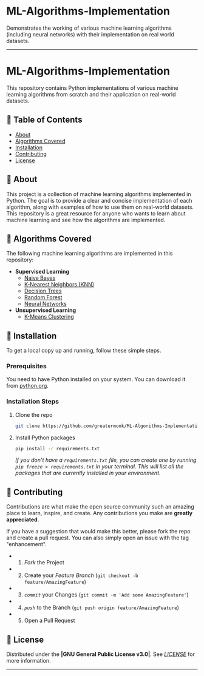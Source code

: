 # ML-Algorithms-Implementation
Demonstrates the working of various machine learning algorithms (including neural networks) with their implementation on real world datasets.


-----

# ML-Algorithms-Implementation

This repository contains Python implementations of various machine learning algorithms from scratch and their application on real-world datasets.

## 📝 Table of Contents

  - [About](https://www.google.com/search?q=%23about)
  - [Algorithms Covered](https://www.google.com/search?q=%23algorithms-covered)
  - [Installation](https://www.google.com/search?q=%23installation)
  - [Contributing](https://www.google.com/search?q=%23contributing)
  - [License](https://www.google.com/search?q=%23license)

## 🧐 About

This project is a collection of machine learning algorithms implemented in Python. The goal is to provide a clear and concise implementation of each algorithm, along with examples of how to use them on real-world datasets. This repository is a great resource for anyone who wants to learn about machine learning and see how the algorithms are implemented.

## 🤖 Algorithms Covered

The following machine learning algorithms are implemented in this repository:

  - **Supervised Learning**
      - [Naive Bayes](https://github.com/greatermonk/ML-Algorithms-Implementation/blob/main/Naive_Bayes.py)
      - [K-Nearest Neighbors (KNN)](https://github.com/greatermonk/ML-Algorithms-Implementation/blob/main/KNN.py)
      - [Decision Trees](https://github.com/greatermonk/ML-Algorithms-Implementation/blob/main/DecisionTrees.py)
      - [Random Forest](https://github.com/greatermonk/ML-Algorithms-Implementation/blob/main/RandomForest.py)
      - [Neural Networks](https://github.com/greatermonk/ML-Algorithms-Implementation/blob/main/ANN_Simulation.py)
  - **Unsupervised Learning**
      - [K-Means Clustering](https://github.com/greatermonk/ML-Algorithms-Implementation/blob/main/Kmeans.py)



## 🚀 Installation

To get a local copy up and running, follow these simple steps.

### Prerequisites

You need to have Python installed on your system. You can download it from [python.org](https://www.python.org/downloads/).

### Installation Steps

1.  Clone the repo
    ```sh
    git clone https://github.com/greatermonk/ML-Algorithms-Implementation.git
    ```
2.  Install Python packages
    ```sh
    pip install -r requirements.txt
    ```
    *If you don't have a `requirements.txt` file, you can create one by running `pip freeze > requirements.txt` in your terminal. This will list all the packages that are currently installed in your environment.*



## 🤝 Contributing

Contributions are what make the open source community such an amazing place to learn, inspire, and create. Any contributions you make are **greatly appreciated**.

If you have a suggestion that would make this better, please fork the repo and create a pull request. You can also simply open an issue with the tag "enhancement".


- 1.  *Fork* the Project
- 2.  Create your *Feature Branch* (`git checkout -b feature/AmazingFeature`)
- 3.  *`commit`* your Changes (`git commit -m 'Add some AmazingFeature'`)
- 4.  *`push`* to the Branch (`git push origin feature/AmazingFeature`)
- 5.  Open a Pull Request

## 📜 License

Distributed under the **|GNU General Public License v3.0|**.  See *[LICENSE](https://github.com/greatermonk/ML-Algorithms-Implementation/blob/main/LICENSE)* for more information.

-----

